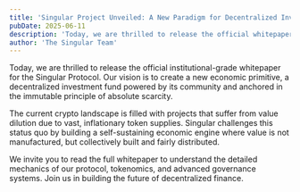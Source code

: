 ```yaml
---
title: 'Singular Project Unveiled: A New Paradigm for Decentralized Investment'
pubDate: 2025-06-11
description: 'Today, we are thrilled to release the official whitepaper for the Singular Protocol, outlining our vision to create a new economic primitive.'
author: 'The Singular Team'
---
```


Today, we are thrilled to release the official institutional-grade whitepaper for the Singular Protocol. Our vision is to create a new economic primitive, a decentralized investment fund powered by its community and anchored in the immutable principle of absolute scarcity.

The current crypto landscape is filled with projects that suffer from value dilution due to vast, inflationary token supplies. Singular challenges this status quo by building a self-sustaining economic engine where value is not manufactured, but collectively built and fairly distributed.

We invite you to read the full whitepaper to understand the detailed mechanics of our protocol, tokenomics, and advanced governance systems. Join us in building the future of decentralized finance.

